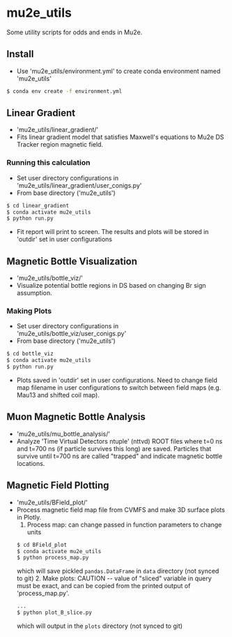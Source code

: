 # mu2e_utils
Some utility scripts for odds and ends in Mu2e.

## Install
- Use 'mu2e_utils/environment.yml' to create conda environment named 'mu2e_utils'
```bash
$ conda env create -f environment.yml
```

## Linear Gradient
- 'mu2e_utils/linear_gradient/'
- Fits linear gradient model that satisfies Maxwell's equations to Mu2e DS Tracker region magnetic field.

### Running this calculation
- Set user directory configurations in 'mu2e_utils/linear_gradient/user_conigs.py'
- From base directory ('mu2e_utils')
```bash
$ cd linear_gradient
$ conda activate mu2e_utils
$ python run.py
```
- Fit report will print to screen. The results and plots will be stored in 'outdir' set in user configurations

## Magnetic Bottle Visualization
- 'mu2e_utils/bottle_viz/'
- Visualize potential bottle regions in DS based on changing Br sign assumption.

### Making Plots
- Set user directory configurations in 'mu2e_utils/bottle_viz/user_conigs.py'
- From base directory ('mu2e_utils')
```bash
$ cd bottle_viz
$ conda activate mu2e_utils
$ python run.py
```
- Plots saved in 'outdir' set in user configurations. Need to change field map filename in user configurations to switch between field maps (e.g. Mau13 and shifted coil map).

## Muon Magnetic Bottle Analysis
- 'mu2e_utils/mu_bottle_analysis/'
- Analyze 'Time Virtual Detectors ntuple' (nttvd) ROOT files where t=0 ns and t=700 ns (if particle survives this long) are saved. Particles that survive until t=700 ns are called "trapped" and indicate magnetic bottle locations.

## Magnetic Field Plotting
- 'mu2e_utils/BField_plot/'
- Process magnetic field map file from CVMFS and make 3D surface plots in Plotly.
    1. Process map: can change passed in function parameters to change units
    ```bash
    $ cd BField_plot
    $ conda activate mu2e_utils
    $ python process_map.py
    ```
    which will save pickled `pandas.DataFrame` in `data` directory (not synced to git)
    2. Make plots: CAUTION -- value of "sliced" variable in query must be exact, and can be copied from the printed output of 'process_map.py'.
    ```bash
    ...
    $ python plot_B_slice.py
    ```
    which will output in the `plots` directory (not synced to git)
